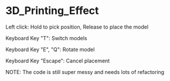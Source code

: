 # 3D_Printing_Effect

Left click: Hold to pick position, Release to place the model


Keyboard Key "T": Switch models


Keyboard Key "E", "Q": Rotate model


Keyboard Key "Escape": Cancel placement


NOTE: The code is still super messy and needs lots of refactoring
